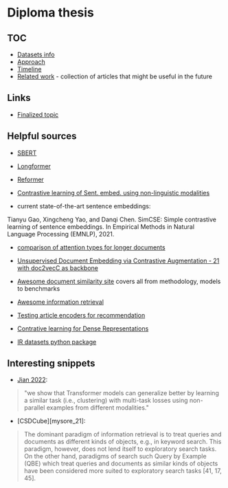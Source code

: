 [./d/related_work]: ./doc/related_work.md
[d/timeline]: doc/timeline.md
[d/approach]: doc/approach.md
[d/datasets]: doc/datasets.md
[awesome_ir]: https://github.com/harpribot/awesome-information-retrieval
[google_doc_topic]: https://docs.google.com/document/d/13Yb34eyklpX6bGzaf3m0jlsFb8rF10KvLXh4DuY4SD0/edit#heading=h.k2zhq4p261n
[sbert]: https://arxiv.org/abs/1908.10084
[longformer]: https://arxiv.org/pdf/2004.05150v2.pdf
[reformer]: https://arxiv.org/pdf/2001.04451.pdf
[jian_22]: https://arxiv.org/pdf/2209.09433.pdf
[xiong_21]: https://arxiv.org/pdf/2112.07210.pdf
[luo_21]: https://arxiv.org/pdf/2103.14542.pdf
[awesome_ds]: https://github.com/malteos/awesome-document-similarity
[medic_22]: https://arxiv.org/pdf/2209.05452.pdf
[xiong_20]: https://arxiv.org/abs/2007.00808
[ir_datasets]: https://ir-datasets.com/index.html

# Diploma thesis

## TOC

- [Datasets info][d/datasets]
- [Approach][d/approach]
- [Timeline][d/timeline]
- [Related work][./d/related_work] - collection of articles that might be useful
  in the future


## Links

- [Finalized topic](https://is.cuni.cz/studium/dipl_st/index.php?id=a91fb39f906ae7e035142a978450e151&tid=1&do=main&doo=detail&did=250786)


## Helpful sources

- [SBERT][sbert]
- [Longformer][longformer]
- [Reformer][reformer]

- [Contrastive learning of Sent. embed. using non-linguistic
  modalities][jian_22]

- current state-of-the-art sentence embeddings:

Tianyu Gao, Xingcheng Yao, and Danqi Chen. SimCSE: Simple contrastive learning
of sentence embeddings. In Empirical Methods in Natural Language Processing
(EMNLP), 2021.

- [comparison of attention types for longer documents][xiong_21]
- [Unsupervised Document Embedding via Contrastive Augmentation - 21 with
  doc2vecC as backbone][luo_21]

- [Awesome document similarity site][awesome_ds] covers all from methodology,
  models to benchmarks
- [Awesome information retrieval][awesome_ir]


- [Testing article encoders for recommendation][medic_22]
- [Contrative learning for Dense Representations][xiong_20]

- [IR datasets python package][ir_datasets]


## Interesting snippets

- [Jian 2022][jian_22]:

> "we show that Transformer models can generalize better by learning a similar
> task (i.e., clustering) with multi-task losses using non-parallel examples
> from different modalities."


- [CSDCube][mysore_21]:

> The dominant paradigm of information retrieval is to treat queries and
> documents as different kinds of objects, e.g., in keyword search. This
> paradigm, however, does not lend itself to exploratory search tasks. On the
> other hand, paradigms of search such Query by Example (QBE) which treat
> queries and documents as similar kinds of objects have been considered more
> suited to exploratory search tasks [41, 17, 45].
